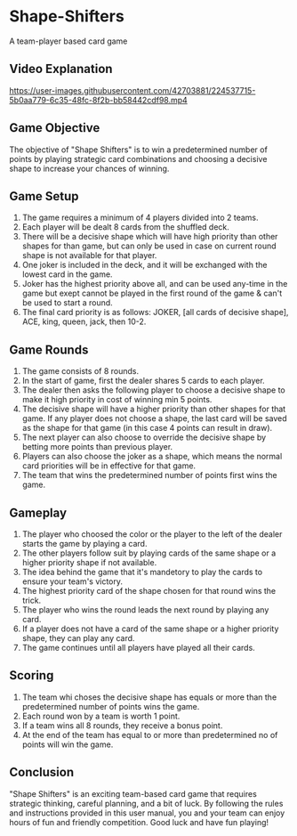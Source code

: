 # Shape-Shifters
A team-player based card game



## Video Explanation

https://user-images.githubusercontent.com/42703881/224537715-5b0aa779-6c35-48fc-8f2b-bb58442cdf98.mp4



## Game Objective
The objective of "Shape Shifters" is to win a predetermined number of points by playing strategic card combinations and choosing a decisive shape to increase your chances of winning.

## Game Setup
1. The game requires a minimum of 4 players divided into 2 teams.
2. Each player will be dealt 8 cards from the shuffled deck.
3. There will be a decisive shape which will have high priority than other shapes for than game, but can only be used in case on current round shape is not available  for that player.
4. One joker is included in the deck, and it will be exchanged with the lowest card in the game.
5. Joker has the highest priority above all, and can be used any-time in the game but exept cannot be played in the first round of the game & can't be used to start a round.
3. The final card priority is as follows: JOKER, [all cards of decisive shape], ACE, king, queen, jack, then 10-2.

## Game Rounds
1. The game consists of 8 rounds.
2. In the start of game, first the dealer shares 5 cards to each player.
3. The dealer then asks the following player to choose a decisive shape to make it high priority in cost of winning min 5 points.
4. The decisive shape will have a higher priority than other shapes for that game. If any player does not choose a shape, the last card will be saved as the shape for that game (in this case 4 points can result in draw).
5. The next player can also choose to override the decisive shape by betting more points than previous player.
6. Players can also choose the joker as a shape, which means the normal card priorities will be in effective for that game.
7. The team that wins the predetermined number of points first wins the game.

## Gameplay
1. The player who choosed the color or the player to the left of the dealer starts the game by playing a card.
2. The other players follow suit by playing cards of the same shape or a higher priority shape if not available.
3. The idea behind the game that it's mandetory to play the cards to ensure your team's victory.
4. The highest priority card of the shape chosen for that round wins the trick.
5. The player who wins the round leads the next round by playing any card.
6. If a player does not have a card of the same shape or a higher priority shape, they can play any card.
7. The game continues until all players have played all their cards.

## Scoring
1. The team whi choses the decisive shape has equals or more than the predetermined number of points wins the game.
2. Each round won by a team is worth 1 point.
3. If a team wins all 8 rounds, they receive a bonus point.
4. At the end of the team has equal to or more than predetermined no of points will win the game.

## Conclusion
"Shape Shifters" is an exciting team-based card game that requires strategic thinking, careful planning, and a bit of luck. By following the rules and instructions provided in this user manual, you and your team can enjoy hours of fun and friendly competition. Good luck and have fun playing!
